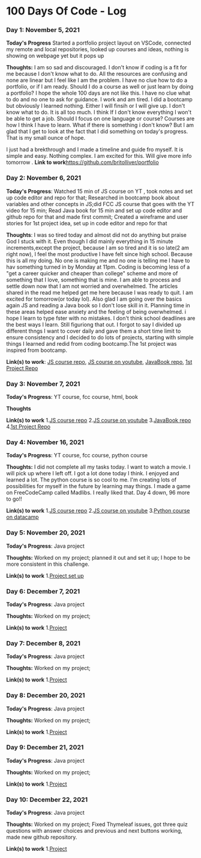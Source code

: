 # 100 Days Of Code - Log

### Day 1: November 5, 2021
<!-- ##### (delete me or comment me out)

**Today's Progress**: Fixed CSS, worked on canvas functionality for the app.

**Thoughts:** I really struggled with CSS, but, overall, I feel like I am slowly getting better at it. Canvas is still new for me, but I managed to figure out some basic functionality.

**Link to work:** [Calculator App](http://www.example.com) -->
**Today's Progress** Started a portfolio project layout on VSCode, connected my remote and local repositories, looked up courses and ideas, nothing is showing on webpage yet but it pops up

**Thoughts:** I am so sad and discouraged. I don't know if coding is a fit for me because I don't know what to do. All the resources are confusing and none are linear but I feel like I am the problem. I have no clue how to do a portfolio, or if I am ready. Should I do a course as well or just learn by doing a portfolio? I hope the whole 100 days are not like this. I have no clue what to do and no one to ask for guidance. I work and am tired. I did a bootcamp but obviously I learned nothing. Either I will finsih or I will give up. I don't know what to do. It is all too much. I think If I don't know everything I won't be able to get a job. Should I focus on one language or course? Courses are how I think I have to learn. What if there is something i don't know? But I am glad that I get to look at the fact that I did something on today's progress. That is my small ounce of hope.

I just had a brekthrough and I made a timeline and guide fro myself. It is simple and easy. Nothing complex. I am excited for this.  Will give more info tomorrow .
**Link to work**https://github.com/britolliver/portfolio

### Day 2: November 6, 2021


**Today's Progress**: Watched 15 min of JS course on YT , took notes and set up code editor and repo for that; Researched in bootcamp book about variables and other concepts in JS;did FCC JS course that goes with the YT video for 15 min; Read Java book for 15 min and set up code editor and github repo for that and made first commit; Created a wireframe and user stories for 1st project idea, set up in code editor and repo for that

**Thoughts**: I was so tired today and almost did not do anything but praise God I stuck with it. Even though I did mainly everything in 15 minute increments,except the project, because I am so tired and it is so late(2 am right now), I feel the most productive I have felt since high school. Because this is all my doing. No one is making me and no one is telling me I have to hav something turned in by Monday at 11pm. Coding is becoming less of a "get a career quicker and cheaper than college" scheme and more of something that I love, something that is mine. I am able to process and settle down now that I am not worried and overwhelmed. The articles shared in the read me helped get me here because I was ready to quit. I am excited for tomorrow(or today lol). Also glad I am going over the basics again JS and reading a Java book so I don't lose skill in it. Planning time in these areas helped ease anxiety and the feeling of being overwhelmed. i hope I learn to type fster with no mistakes. I don't think school deadlines are the best ways I learn. Still figuriong that out. I forgot to say I divided up different thngs I want to cover daily and gave them a short time limit to ensure consistency and I decided to do lots of projects, starting with simple things I learned and redid from coding bootcamp.The 1st project was inspired from bootcamp.

**Link(s) to work**: [JS course repo](https://github.com/britolliver/JavaScriptCourse), [JS course on youtube](https://www.youtube.com/watch?v=PkZNo7MFNFg), [JavaBook repo](https://github.com/britolliver/LearnJavaBook), [1st Project Repo](https://github.com/britolliver/SimpleQuizGame)


### Day 3: November 7, 2021

**Today's Progress**: YT course, fcc course, html, book

**Thoughts** 

**Link(s) to work**
1.[JS course repo](https://github.com/britolliver/JavaScriptCourse)
2.[JS course on youtube](https://www.youtube.com/watch?v=PkZNo7MFNFg)
3.[JavaBook repo](https://github.com/britolliver/LearnJavaBook)
4.[1st Project Repo](https://github.com/britolliver/SimpleQuizGame)

### Day 4: November 16, 2021

**Today's Progress**: YT course, fcc course, python course

**Thoughts:** I did not complete all my tasks today. I want to watch a movie. I will pick up where I left off. I got a lot done today I think. I enjoyed and learned a lot. The python course is so cool to me. I'm creating lots of possibilities for myself in the future by learning may things. I made a game on FreeCodeCamp called Madlibs. I really liked that. Day 4 down, 96 more to go!!


**Link(s) to work**
1.[JS course repo](https://github.com/britolliver/JavaScriptCourse)
2.[JS course on youtube](https://www.youtube.com/watch?v=PkZNo7MFNFg)
3.[Python course on datacamp](https://campus.datacamp.com/courses/intro-to-python-for-data-science/chapter-2-python-lists?ex=1)

### Day 5: November 20, 2021

**Today's Progress**: Java project

**Thoughts:** Worked on my project; planned it out and set it up; I hope to be more consistent in this challenge. 


**Link(s) to work**
1.[Project set up](https://github.com/britolliver/SimpleQuizGame/commit/134a03241cba86ef0bb28592cb8ec8a6dcd0463e)

### Day 6: December 7, 2021

**Today's Progress**: Java project

**Thoughts:** Worked on my project;  


**Link(s) to work**
1.[Project](https://github.com/britolliver/HairStyle-Quiz)


### Day 7: December 8, 2021

**Today's Progress**: Java project

**Thoughts:** Worked on my project;  


**Link(s) to work**
1.[Project](https://github.com/britolliver/HairStyle-Quiz)


### Day 8: December 20, 2021

**Today's Progress**: Java project

**Thoughts:** Worked on my project;  


**Link(s) to work**
1.[Project](https://github.com/britolliver/HairStyle-Quiz)


### Day 9: December 21, 2021

**Today's Progress**: Java project

**Thoughts:** Worked on my project;  


**Link(s) to work**
1.[Project](https://github.com/britolliver/HairStyle-Quiz)


### Day 10: December 22, 2021

**Today's Progress**: Java project

**Thoughts:** Worked on my project; Fixed Thymeleaf issues, got three quiz questions with answer choices and previous and next buttons working, made new github repository.


**Link(s) to work**
1.[Project](https://github.com/britolliver/HairStyle-Quiz)

